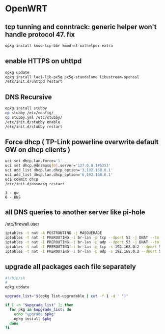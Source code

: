 # OpenWRT

## tcp tunning and conntrack: generic helper won't handle protocol 47. fix
```sh
opkg install kmod-tcp-bbr kmod-nf-nathelper-extra
```
## enable HTTPS on uhttpd

```sh
opkg update
opkg install luci-lib-px5g px5g-standalone libustream-openssl
/etc/init.d/uhttpd restart
```
## DNS Recursive

```sh
opkg install stubby
cp stubby /etc/config/
cp stubby.yml /etc/stubby/
/etc/init.d/stubby enable
/etc/init.d/stubby restart
```

## Force dhcp ( TP-Link powerline overwrite default GW on dhcp clients )

```sh
uci set dhcp.lan.force='1'
uci set dhcp.@dnsmasq[0].server='127.0.0.1#5353'
uci add_list dhcp.lan.dhcp_option='3,192.168.0.1'
uci add_list dhcp.lan.dhcp_option='6,192.168.0.1'
uci commit dhcp
/etc/init.d/dnsmasq restart
```

```
3 - gw
6 - DNS
```

## all DNS queries to another server like pi-hole
/etc/firewall.user

```sh
iptables -t nat -A POSTROUTING -j MASQUERADE
iptables -t nat -I PREROUTING -i br-lan -p tcp --dport 53 -j DNAT --to 192.168.0.2:53
iptables -t nat -I PREROUTING -i br-lan -p udp --dport 53 -j DNAT --to 192.168.0.2:53
iptables -t nat -I PREROUTING -i br-lan -p tcp -s 192.168.0.2 --dport 53 -j ACCEPT
iptables -t nat -I PREROUTING -i br-lan -p udp -s 192.168.0.2 --dport 53 -j ACCEPT
```
## upgrade all packages each file separately
```sh
#!/bin/sh
#
opkg update

upgrade_list="$(opkg list-upgradable | cut -f 1 -d ' ')"

if [ -n "$upgrade_list" ]; then
  for pkg in $upgrade_list; do
    echo "upgrade $pkg"
    opkg install $pkg
  done
fi
```
